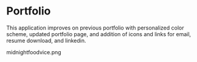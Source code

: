 # Portfolio
This application improves on previous portfolio with personalized color scheme, updated portfolio page, and addition of icons and links for email, resume download, and linkedin.

midnightfoodvice.png